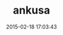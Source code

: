 ---
layout: post
title:  "ankusa"
repo:   "bmuller/ankusa"
date:   2015-02-18 17:03:43
gemurl: https://github.com/bmuller/ankusa
---